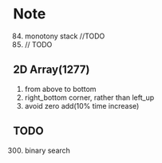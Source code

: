 # Note
84. monotony stack //TODO
85. // TODO

## 2D Array(1277)

1. from above to bottom
2. right_bottom corner, rather than left_up 
3. avoid zero add(10% time increase)


## TODO
300. binary search